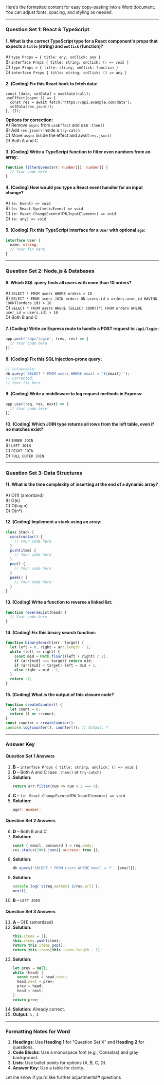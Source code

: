 Here’s the formatted content for easy copy-pasting into a Word document. You can adjust fonts, spacing, and styling as needed.

---

### **Question Set 1: React & TypeScript**  

#### **1. What is the correct TypeScript type for a React component's props that expects a `title` (string) and `onClick` (function)?**  
A) `type Props = { title: any, onClick: any }`  
B) `interface Props { title: string; onClick: () => void }`  
C) `type Props = { title: string, onClick: function }`  
D) `interface Props { title: string; onClick: () => any }`  

#### **2. (Coding) Fix this React hook to fetch data:**  
```tsx
const [data, setData] = useState(null);
useEffect(async () => {
  const res = await fetch('https://api.example.com/data');
  setData(res.json()); 
}, []);
```  
**Options for correction:**  
A) Remove `async` from `useEffect` and use `.then()`  
B) Add `res.json()` inside a `try-catch`  
C) Move `async` inside the effect and await `res.json()`  
D) Both A and C  

#### **3. (Coding) Write a TypeScript function to filter even numbers from an array:**  
```ts
function filterEvens(arr: number[]): number[] {
  // Your code here
}
```  

#### **4. (Coding) How would you type a React event handler for an input change?**  
A) `(e: Event) => void`  
B) `(e: React.SyntheticEvent) => void`  
C) `(e: React.ChangeEvent<HTMLInputElement>) => void`  
D) `(e: any) => void`  

#### **5. (Coding) Fix this TypeScript interface for a `User` with optional `age`:**  
```ts
interface User {
  name: string;
  // Your fix here
}
```  

---

### **Question Set 2: Node.js & Databases**  

#### **6. Which SQL query finds all users with more than 10 orders?**  
A) `SELECT * FROM users WHERE orders > 10`  
B) `SELECT * FROM users JOIN orders ON users.id = orders.user_id HAVING COUNT(orders.id) > 10`  
C) `SELECT * FROM users WHERE (SELECT COUNT(*) FROM orders WHERE user_id = users.id) > 10`  
D) Both B and C  

#### **7. (Coding) Write an Express route to handle a POST request to `/api/login`:**  
```js
app.post('/api/login', (req, res) => {
  // Your code here
});
```  

#### **8. (Coding) Fix this SQL injection-prone query:**  
```js
// Vulnerable:
db.query(`SELECT * FROM users WHERE email = '${email}'`);
// Corrected:
// Your fix here
```  

#### **9. (Coding) Write a middleware to log request methods in Express:**  
```js
app.use((req, res, next) => {
  // Your code here
});
```  

#### **10. (Coding) Which JOIN type returns all rows from the left table, even if no matches exist?**  
A) `INNER JOIN`  
B) `LEFT JOIN`  
C) `RIGHT JOIN`  
D) `FULL OUTER JOIN`  

---

### **Question Set 3: Data Structures**  

#### **11. What is the time complexity of inserting at the end of a dynamic array?**  
A) O(1) (amortized)  
B) O(n)  
C) O(log n)  
D) O(n²)  

#### **12. (Coding) Implement a stack using an array:**  
```js
class Stack {
  constructor() {
    // Your code here
  }
  push(item) {
    // Your code here
  }
  pop() {
    // Your code here
  }
  peek() {
    // Your code here
  }
}
```  

#### **13. (Coding) Write a function to reverse a linked list:**  
```js
function reverseList(head) {
  // Your code here
}
```  

#### **14. (Coding) Fix this binary search function:**  
```js
function binarySearch(arr, target) {
  let left = 0, right = arr.length - 1;
  while (left <= right) {
    const mid = Math.floor((left + right) / 2);
    if (arr[mid] === target) return mid;
    if (arr[mid] < target) left = mid + 1;
    else right = mid - 1;
  }
  return -1;
}
```  

#### **15. (Coding) What is the output of this closure code?**  
```js
function createCounter() {
  let count = 0;
  return () => ++count;
}
const counter = createCounter();
console.log(counter(), counter()); // Output: ?
```  

---

### **Answer Key**  

#### **Question Set 1 Answers**  
1. **B** – `interface Props { title: string; onClick: () => void }`  
2. **D** – Both A and C (use `.then()` or `try-catch`)  
3. **Solution:**  
   ```ts
   return arr.filter(num => num % 2 === 0);
   ```  
4. **C** – `(e: React.ChangeEvent<HTMLInputElement>) => void`  
5. **Solution:**  
   ```ts
   age?: number;
   ```  

#### **Question Set 2 Answers**  
6. **D** – Both B and C  
7. **Solution:**  
   ```js
   const { email, password } = req.body;
   res.status(200).json({ success: true });
   ```  
8. **Solution:**  
   ```js
   db.query('SELECT * FROM users WHERE email = ?', [email]);
   ```  
9. **Solution:**  
   ```js
   console.log(`${req.method} ${req.url}`);
   next();
   ```  
10. **B** – `LEFT JOIN`  

#### **Question Set 3 Answers**  
11. **A** – O(1) (amortized)  
12. **Solution:**  
    ```js
    this.items = [];
    this.items.push(item);
    return this.items.pop();
    return this.items[this.items.length - 1];
    ```  
13. **Solution:**  
    ```js
    let prev = null;
    while (head) {
      const next = head.next;
      head.next = prev;
      prev = head;
      head = next;
    }
    return prev;
    ```  
14. **Solution:** Already correct.  
15. **Output:** `1, 2`  

---

### **Formatting Notes for Word**  
1. **Headings**: Use **Heading 1** for "Question Set X" and **Heading 2** for questions.  
2. **Code Blocks**: Use a monospace font (e.g., Consolas) and gray background.  
3. **Lists**: Use bullet points for options (A, B, C, D).  
4. **Answer Key**: Use a table for clarity.  

Let me know if you'd like further adjustments!# questions
